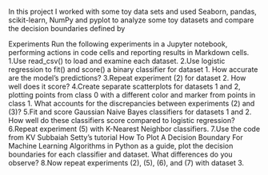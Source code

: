 In this project I worked with some toy data sets and used Seaborn, pandas, scikit-learn, NumPy and pyplot to analyze some toy datasets and compare the decision boundaries defined by 

Experiments
Run the following experiments in a Jupyter notebook, performing actions in code cells and reporting results in Markdown cells.
1.Use read_csv() to load and examine each dataset.
2.Use logistic regression to fit() and score() a binary classifier for dataset 1. How accurate are the model’s predictions?
3.Repeat experiment (2) for dataset 2. How well does it score?
4.Create separate scatterplots for datasets 1 and 2, plotting points from class 0 with a different color and marker from points 
in class 1. What accounts for the discrepancies between experiments (2) and (3)?
5.Fit and score Gaussian Naive Bayes classifiers for datasets 1 and 2. How well do these classifiers score compared to logistic 
regression?
6.Repeat experiment (5) with K-Nearest Neighbor classifiers.
7.Use the code from KV Subbaiah Setty’s tutorial How To Plot A Decision Boundary For Machine Learning Algorithms in Python as a
 guide, plot the decision boundaries for each classifier and dataset. What differences do you observe?
8.Now repeat experiments (2), (5), (6), and (7) with dataset 3.  
